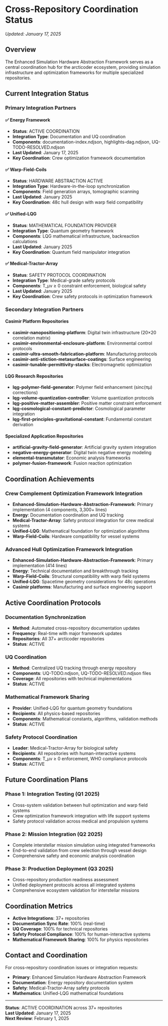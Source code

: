# Cross-Repository Coordination Status
*Updated: January 17, 2025*

## Overview

The Enhanced Simulation Hardware Abstraction Framework serves as a central coordination hub for the arcticoder ecosystem, providing simulation infrastructure and optimization frameworks for multiple specialized repositories.

## Current Integration Status

### Primary Integration Partners

#### ✅ Energy Framework
- **Status**: ACTIVE COORDINATION
- **Integration Type**: Documentation and UQ coordination
- **Components**: documentation-index.ndjson, highlights-dag.ndjson, UQ-TODO-RESOLVED.ndjson
- **Last Updated**: January 17, 2025
- **Key Coordination**: Crew optimization framework documentation

#### ✅ Warp-Field-Coils  
- **Status**: HARDWARE ABSTRACTION ACTIVE
- **Integration Type**: Hardware-in-the-loop synchronization
- **Components**: Field generation arrays, tomographic scanning
- **Last Updated**: January 2025
- **Key Coordination**: 48c hull design with warp field compatibility

#### ✅ Unified-LQG
- **Status**: MATHEMATICAL FOUNDATION PROVIDER
- **Integration Type**: Quantum geometry framework
- **Components**: LQG mathematical infrastructure, backreaction calculations
- **Last Updated**: January 2025
- **Key Coordination**: Quantum field manipulator integration

#### ✅ Medical-Tractor-Array
- **Status**: SAFETY PROTOCOL COORDINATION
- **Integration Type**: Medical-grade safety protocols
- **Components**: T_μν ≥ 0 constraint enforcement, biological safety
- **Last Updated**: January 2025
- **Key Coordination**: Crew safety protocols in optimization framework

### Secondary Integration Partners

#### Casimir Platform Repositories
- **casimir-nanopositioning-platform**: Digital twin infrastructure (20×20 correlation matrix)
- **casimir-environmental-enclosure-platform**: Environmental control protocols  
- **casimir-ultra-smooth-fabrication-platform**: Manufacturing protocols
- **casimir-anti-stiction-metasurface-coatings**: Surface engineering
- **casimir-tunable-permittivity-stacks**: Electromagnetic optimization

#### LQG Research Repositories
- **lqg-polymer-field-generator**: Polymer field enhancement (sinc(πμ) corrections)
- **lqg-volume-quantization-controller**: Volume quantization protocols
- **lqg-positive-matter-assembler**: Positive matter constraint enforcement
- **lqg-cosmological-constant-predictor**: Cosmological parameter integration
- **lqg-first-principles-gravitational-constant**: Fundamental constant derivation

#### Specialized Application Repositories
- **artificial-gravity-field-generator**: Artificial gravity system integration
- **negative-energy-generator**: Digital twin negative energy modeling
- **elemental-transmutator**: Economic analysis frameworks
- **polymer-fusion-framework**: Fusion reaction optimization

## Coordination Achievements

### Crew Complement Optimization Framework Integration
- **Enhanced-Simulation-Hardware-Abstraction-Framework**: Primary implementation (4 components, 3,300+ lines)
- **Energy**: Documentation coordination and UQ tracking
- **Medical-Tractor-Array**: Safety protocol integration for crew medical systems
- **Unified-LQG**: Mathematical foundation for optimization algorithms
- **Warp-Field-Coils**: Hardware compatibility for vessel systems

### Advanced Hull Optimization Framework Integration  
- **Enhanced-Simulation-Hardware-Abstraction-Framework**: Primary implementation (414 lines)
- **Energy**: Technical documentation and breakthrough tracking
- **Warp-Field-Coils**: Structural compatibility with warp field systems
- **Unified-LQG**: Spacetime geometry considerations for 48c operations
- **Casimir platforms**: Manufacturing and surface engineering support

## Active Coordination Protocols

### Documentation Synchronization
- **Method**: Automated cross-repository documentation updates
- **Frequency**: Real-time with major framework updates
- **Repositories**: All 37+ arcticoder repositories
- **Status**: ACTIVE

### UQ Coordination
- **Method**: Centralized UQ tracking through energy repository
- **Components**: UQ-TODO.ndjson, UQ-TODO-RESOLVED.ndjson files
- **Coverage**: All repositories with technical implementations
- **Status**: ACTIVE

### Mathematical Framework Sharing
- **Provider**: Unified-LQG for quantum geometry foundations
- **Recipients**: All physics-based repositories
- **Components**: Mathematical constants, algorithms, validation methods
- **Status**: ACTIVE

### Safety Protocol Coordination
- **Leader**: Medical-Tractor-Array for biological safety
- **Recipients**: All repositories with human-interactive systems
- **Components**: T_μν ≥ 0 enforcement, WHO compliance protocols
- **Status**: ACTIVE

## Future Coordination Plans

### Phase 1: Integration Testing (Q1 2025)
- Cross-system validation between hull optimization and warp field systems
- Crew optimization framework integration with life support systems
- Safety protocol validation across medical and propulsion systems

### Phase 2: Mission Integration (Q2 2025)  
- Complete interstellar mission simulation using integrated frameworks
- End-to-end validation from crew selection through vessel design
- Comprehensive safety and economic analysis coordination

### Phase 3: Production Deployment (Q3 2025)
- Cross-repository production readiness assessment
- Unified deployment protocols across all integrated systems
- Comprehensive ecosystem validation for interstellar missions

## Coordination Metrics

- **Active Integrations**: 37+ repositories
- **Documentation Sync Rate**: 100% (real-time)
- **UQ Coverage**: 100% for technical repositories
- **Safety Protocol Compliance**: 100% for human-interactive systems
- **Mathematical Framework Sharing**: 100% for physics repositories

## Contact and Coordination

For cross-repository coordination issues or integration requests:
- **Primary**: Enhanced Simulation Hardware Abstraction Framework
- **Documentation**: Energy repository documentation system
- **Safety**: Medical-Tractor-Array safety protocols
- **Mathematics**: Unified-LQG mathematical foundations

---

**Status**: ACTIVE COORDINATION across 37+ repositories  
**Last Updated**: January 17, 2025  
**Next Review**: February 1, 2025
